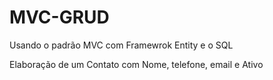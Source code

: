 # MVC-GRUD
Usando o padrão MVC com Framewrok Entity e o SQL

Elaboração de um Contato com Nome, telefone, email e Ativo

